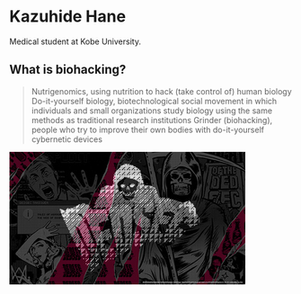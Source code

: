 # Kazuhide Hane
Medical student at Kobe University.
## What is biohacking?
> Nutrigenomics, using nutrition to hack (take control of) human biology
Do-it-yourself biology, biotechnological social movement in which individuals and small organizations study biology using the same methods as traditional research institutions
Grinder (biohacking), people who try to improve their own bodies with do-it-yourself cybernetic devices




![biohacking](/participants/kazuhide/biohacking.jpg)


